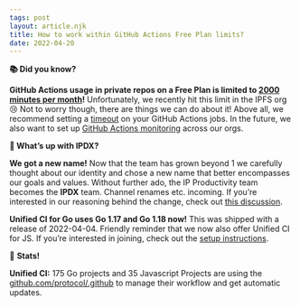 ```yaml
---
tags: post
layout: article.njk
title: How to work within GitHub Actions Free Plan limits?
date: 2022-04-20
---
```


**📚 Did you know?**

**GitHub Actions usage in private repos on a Free Plan is limited to [2000 minutes per month](https://docs.github.com/en/billing/managing-billing-for-github-actions/about-billing-for-github-actions#included-storage-and-minutes)!** Unfortunately, we recently hit this limit in the IPFS org 😢 Not to worry though, there are things we can do about it! Above all, we recommend setting a [timeout](https://docs.github.com/en/actions/using-workflows/workflow-syntax-for-github-actions#jobsjob_idtimeout-minutes) on your GitHub Actions jobs. In the future, we also want to set up [GitHub Actions monitoring](https://github.com/protocol/w3dt-stewards/issues/29) across our orgs.

**🥕 What’s up with IPDX?**

**We got a new name!** Now that the team has grown beyond 1 we carefully thought about our identity and chose a new name that better encompasses our goals and values. Without further ado, the IP Productivity team becomes the **IPDX** team. Channel renames etc. incoming. If you’re interested in our reasoning behind the change, check out [this discussion](https://www.notion.so/Meta-4e5424fc25554069b6c36bb200e38508?pvs=21).

**Unified CI for Go uses Go 1.17 and Go 1.18 now!** This was shipped with a release of 2022-04-04. Friendly reminder that we now also offer Unified CI for JS. If you’re interested in joining, check out the [setup instructions](https://github.com/protocol/.github#usage).

💯 **Stats!**

**Unified CI:** 175 Go projects and 35 Javascript Projects are using the [github.com/protocol/.github](http://github.com/protocol/.github) to manage their workflow and get automatic updates.

